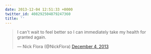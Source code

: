 ```yaml
---
date: 2013-12-04 12:51:33 +0000
twitter_id: 408292504879247360
title: ''
---
```


<blockquote class="twitter-tweet"><p lang="en" dir="ltr">I can&#39;t wait to feel better so I can immediately take my health for granted again.</p>&mdash; Nick Flora (@NickFlora) <a href="https://twitter.com/NickFlora/status/408253656908058625?ref_src=twsrc%5Etfw">December 4, 2013</a></blockquote>
<script async src="https://platform.twitter.com/widgets.js" charset="utf-8"></script>
